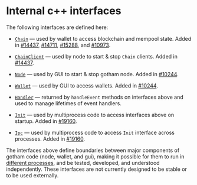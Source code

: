 # Internal c++ interfaces

The following interfaces are defined here:

* [`Chain`](chain.h) — used by wallet to access blockchain and mempool state. Added in [#14437](https://github.com/gotham/gotham/pull/14437), [#14711](https://github.com/gotham/gotham/pull/14711), [#15288](https://github.com/gotham/gotham/pull/15288), and [#10973](https://github.com/gotham/gotham/pull/10973).

* [`ChainClient`](chain.h) — used by node to start & stop `Chain` clients. Added in [#14437](https://github.com/gotham/gotham/pull/14437).

* [`Node`](node.h) — used by GUI to start & stop gotham node. Added in [#10244](https://github.com/gotham/gotham/pull/10244).

* [`Wallet`](wallet.h) — used by GUI to access wallets. Added in [#10244](https://github.com/gotham/gotham/pull/10244).

* [`Handler`](handler.h) — returned by `handleEvent` methods on interfaces above and used to manage lifetimes of event handlers.

* [`Init`](init.h) — used by multiprocess code to access interfaces above on startup. Added in [#19160](https://github.com/gotham/gotham/pull/19160).

* [`Ipc`](ipc.h) — used by multiprocess code to access `Init` interface across processes. Added in [#19160](https://github.com/gotham/gotham/pull/19160).

The interfaces above define boundaries between major components of gotham code (node, wallet, and gui), making it possible for them to run in [different processes](../../doc/multiprocess.md), and be tested, developed, and understood independently. These interfaces are not currently designed to be stable or to be used externally.
